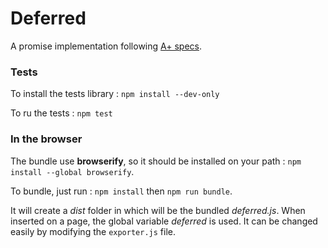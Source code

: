 # Deferred
A promise implementation following [A+ specs](https://promisesaplus.com/).

### Tests
To install the tests library : `npm install --dev-only`

To ru the tests : `npm test`

### In the browser

The bundle use **browserify**, so it should be installed on your path : `npm install --global browserify`.

To bundle, just run : `npm install` then `npm run bundle`.

It will create a *dist* folder in which will be the bundled *deferred.js*. When inserted on a page, the global variable
*deferred* is used. It can be changed easily by modifying the `exporter.js` file.